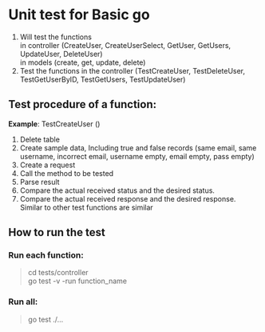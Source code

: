 # Unit test for Basic go
1. Will test the functions
<br />in controller (CreateUser, CreateUserSelect, GetUser, GetUsers, UpdateUser, DeleteUser)
<br />in models (create, get, update, delete)
2. Test the functions in the controller (TestCreateUser, TestDeleteUser, TestGetUserByID, TestGetUsers, TestUpdateUser)
## Test procedure of a function: 
__Example__: TestCreateUser ()
1. Delete table
2. Create sample data, Including true and false records (same email, same username, incorrect email, username empty, email empty, pass empty)
3. Create a request
4. Call the method to be tested
5. Parse result
6. Compare the actual received status and the desired status.
7. Compare the actual received response and the desired response.
Similar to other test functions are similar

## How to run the test
### Run each function: 
> cd tests/controller<br />
> go test -v -run function_name
### Run all: 
> go test ./...